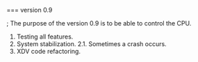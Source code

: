 === version 0.9 

; The purpose of the version 0.9 is to be able to control the CPU.
1. Testing all features.
2. System stabilization.
2.1. Sometimes a crash occurs.
3. XDV code refactoring.